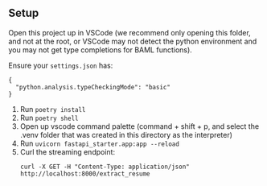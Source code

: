 ## Setup

Open this project up in VSCode (we recommend only opening this folder, and not at the root, or VSCode may not detect the python environment and you may not get type completions for BAML functions).

Ensure your `settings.json` has:

```
{
  "python.analysis.typeCheckingMode": "basic"
}
```

1. Run `poetry install`
2. Run `poetry shell`
3. Open up vscode command palette (command + shift + p, and select the .venv folder that was created in this directory as the interpreter)
4. Run `uvicorn fastapi_starter.app:app --reload`
5. Curl the streaming endpoint:
   ```
   curl -X GET -H "Content-Type: application/json" http://localhost:8000/extract_resume
   ```
